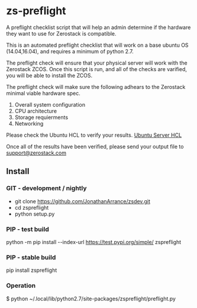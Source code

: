 # zs-preflight
A preflight checklist script that will help an admin determine if the hardware they want to use for Zerostack is compatible.

This is an automated preflight checklist that will work on a base ubuntu OS (14.04,16.04), and requires a minimum of python 2.7.

The preflight check will ensure that your physical server will work with the Zerostack ZCOS. Once this script is run, and
all of the checks are varified, you will be able to install the ZCOS.

The preflight check will make sure the following adhears to the Zerostack minimal viable hardware spec.

1. Overall system configuration
2. CPU architecture
3. Storage requierments
4. Networking

Please check the Ubuntu HCL to verify your results.
[Ubuntu Server HCL](https://certification.ubuntu.com/server/)

Once all of the results have been verified, please send your output file to support@zerostack.com

## Install
### GIT - development / nightly
* git clone https://github.com/JonathanArrance/zsdev.git
* cd zspreflight
* python setup.py

### PIP - test build

  python -m pip install --index-url https://test.pypi.org/simple/ zspreflight

### PIP - stable build

  pip install zspreflight

### Operation

  $ python ~/.local/lib/python2.7/site-packages/zspreflight/preflight.py
